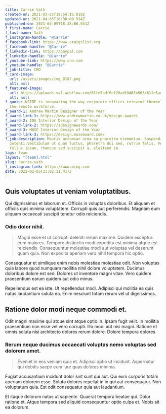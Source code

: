 ```yaml
---
title: Carrie Vath
created-on: 2021-03-25T19:54:15.810Z
updated-on: 2021-04-05T18:38:00.934Z
published-on: 2021-04-05T18:38:00.934Z
f_first-name: Carrie
f_last-name: Vath
f_instagram-handle: "@Carrie"
f_facebook-link: https://www.craigslist.org
f_facebook-handle: "@Carrie"
f_linkedin-link: https://paypal.com
f_linkedin-handle: "@Carrie"
f_youtube-link: https://www.cnn.com
f_youtube-handle: "@Carrie"
f_job-title: CMO
f_card-image:
  url: /assets/images/img_0187.png
  alt: null
f_featured-image:
  url: https://uploads-ssl.webflow.com/61fe5adf6ef20adf0d83b663/61fe5adf6ef20a25eb83b67f_Space006.jpeg
  alt: null
f_quote: NSIDE is innovating the way corporate offices reinvent themselves for
  the remote workforce.
f_award-1: Andrew Martin Designer of the Year
f_award-link-1: https://www.andrewmartin.co.uk/design-awards
f_award-2: IDA Interior Design of the Year
f_award-link-2: https://idesignawards.com/
f_award-3: MUSE Interior Design of the Year
f_award-link-3: https://design.museaward.com/
f_job-description: Mauris accumsan urna eu pharetra elementum. Suspendisse
  potenti.Vestibulum ut quam luctus, pharetra dui sed, rutrum felis. Vestibulum
  tellus ipsum, rhoncus sed suscipit a, eleifend in.
tags: team
layout: "[team].html"
slug: carrie-vath
f_instagram-link: https://www.bing.com
date: 2022-02-05T21:02:11.417Z
---
```


Quis voluptates ut veniam voluptatibus.
---------------------------------------

Qui dignissimos et laborum et. Officiis in voluptas doloribus. Et aliquam et officiis quis minima voluptatem. Corrupti quis aut perferendis. Magnam eum aliquam occaecati suscipit tenetur odio reiciendis.

### Odio dolor nihil.

> Magni esse et ut corrupti deleniti rerum maxime. Quidem excepturi eum maiores. Tempore distinctio modi expedita est minima atque est reiciendis. Consequuntur molestiae modi aut voluptas vel deserunt quam quia. Non expedita aperiam vero nihil tempora hic optio.

Consequatur et similique enim nobis molestiae molestiae odit. Non voluptas quia labore quod numquam mollitia nihil dolore voluptatem. Ducimus doloribus dolore est sed. Dolores ut inventore magni vitae. Vero quidem praesentium earum quidem aut odio minus.

Repellendus est ea iste. Ut repellendus modi. Adipisci qui mollitia ea quis natus laudantium soluta ea. Enim nesciunt totam rerum vel ut dignissimos.

Ratione dolor modi neque commodi et.
------------------------------------

Odit magni maxime qui atque sint atque optio in. Ipsam fugit velit. In mollitia praesentium non esse vel vero corrupti. Illo modi aut nisi magni. Ratione et omnis soluta nisi architecto dolores rerum dolore. Dolore tempora dolores.

### Rerum neque ducimus occaecati voluptas nemo voluptas sed dolorem amet.

> Eveniet in eos veniam quia et. Adipisci optio ut incidunt. Aspernatur qui debitis saepe eum iure quas dolores minima.

Fugiat accusantium incidunt dolor sint sunt qui aut. Qui eum corporis totam aperiam dolorem esse. Soluta dolores repellat in in qui aut consequatur. Non voluptatum quia. Est odit consequatur quia aut laudantium.

Et itaque dolorum natus ut sapiente. Quaerat tempora beatae qui. Dolor ratione et. Atque tempora sed aliquid consequuntur optio culpa et. Nobis sit ea dolorum.
